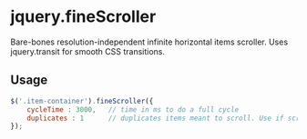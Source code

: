 # jquery.fineScroller
Bare-bones resolution-independent infinite horizontal items scroller. Uses jquery.transit for smooth CSS transitions.


## Usage
```javascript
$('.item-container').fineScroller({
	cycleTime : 3000,	// time in ms to do a full cycle
	duplicates : 1		// duplicates items meant to scroll. Use if scrolling leaves empty space
});
```